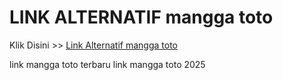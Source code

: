 # LINK ALTERNATIF mangga toto

Klik Disini >> <a href="https://linksto.pages.dev/">Link Alternatif mangga toto </a>

link mangga toto terbaru
link mangga toto 2025
